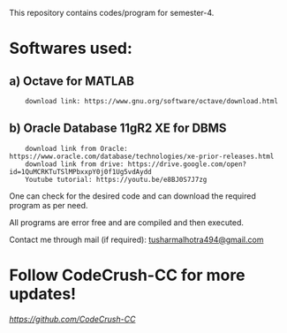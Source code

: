 This repository contains codes/program for semester-4.

# Softwares used:

   ## a) Octave for MATLAB
        download link: https://www.gnu.org/software/octave/download.html
        
  ## b) Oracle Database 11gR2 XE for DBMS
        download link from Oracle: https://www.oracle.com/database/technologies/xe-prior-releases.html
        download link from drive: https://drive.google.com/open?id=1QuMCRKTuTSlMPbxxpY0j0f1Ug5vdAydd
        Youtube tutorial: https://youtu.be/e8BJ0S7J7zg
  
One can check for the desired code and can download the required program as per need.

All programs are error free and are compiled and then executed.

Contact me through mail (if required): tusharmalhotra494@gmail.com


# Follow CodeCrush-CC for more updates! 
###### https://github.com/CodeCrush-CC
